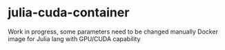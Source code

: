 # julia-cuda-container
Work in progress, some parameters need to be changed manually
Docker image for Julia lang with GPU/CUDA capability
